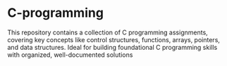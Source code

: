# C-programming
This repository contains a collection of C programming assignments, covering key concepts like control structures, functions, arrays, pointers, and data structures. Ideal for building foundational C programming skills with organized, well-documented solutions
